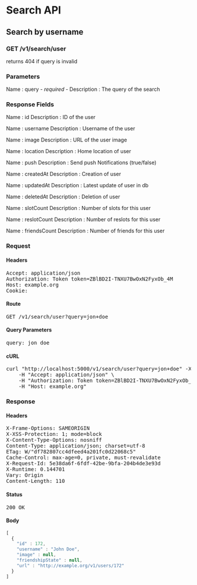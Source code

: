 # Search API

## Search by username

### GET /v1/search/user

returns 404 if query is invalid



### Parameters

Name : query *- required -*
Description : The query of the search


### Response Fields

Name : id
Description : ID of the user

Name : username
Description : Username of the user

Name : image
Description : URL of the user image

Name : location
Description : Home location of user

Name : push
Description : Send push Notifications (true/false)

Name : createdAt
Description : Creation of user

Name : updatedAt
Description : Latest update of user in db

Name : deletedAt
Description : Deletion of user

Name : slotCount
Description : Number of slots for this user

Name : reslotCount
Description : Number of reslots for this user

Name : friendsCount
Description : Number of friends for this user

### Request

#### Headers

<pre>Accept: application/json
Authorization: Token token=ZBlBD2I-TNXU7BwOxN2FyxOb_4M
Host: example.org
Cookie: </pre>

#### Route

<pre>GET /v1/search/user?query=jon+doe</pre>

#### Query Parameters

<pre>query: jon doe</pre>

#### cURL

<pre class="request">curl &quot;http://localhost:5000/v1/search/user?query=jon+doe&quot; -X GET \
	-H &quot;Accept: application/json&quot; \
	-H &quot;Authorization: Token token=ZBlBD2I-TNXU7BwOxN2FyxOb_4M&quot; \
	-H &quot;Host: example.org&quot;</pre>

### Response

#### Headers

<pre>X-Frame-Options: SAMEORIGIN
X-XSS-Protection: 1; mode=block
X-Content-Type-Options: nosniff
Content-Type: application/json; charset=utf-8
ETag: W/&quot;df782807cc4dfeed4a201fc0d22068c5&quot;
Cache-Control: max-age=0, private, must-revalidate
X-Request-Id: 5e38da6f-6fdf-42be-9bfa-204b4de3e93d
X-Runtime: 0.144701
Vary: Origin
Content-Length: 110</pre>

#### Status

<pre>200 OK</pre>

#### Body

```javascript
[
  {
    "id" : 172,
    "username" : "John Doe",
    "image" : null,
    "friendshipState" : null,
    "url" : "http://example.org/v1/users/172"
  }
]
```
